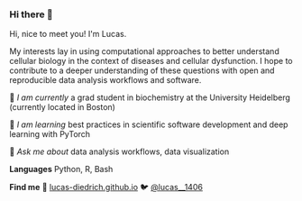 ### Hi there 👋

<!--
**lucas-diedrich/lucas-diedrich** is a ✨ _special_ ✨ repository because its `README.md` (this file) appears on your GitHub profile.

Here are some ideas to get you started:

- 🔭 I’m currently working on ...
- 🌱 I’m currently learning ...
- 👯 I’m looking to collaborate on ...
- 🤔 I’m looking for help with ...
- 💬 Ask me about ...
- 📫 How to reach me: ...
- 😄 Pronouns: ...
- ⚡ Fun fact: ...
-->

Hi, nice to meet you! I'm Lucas. 

My interests lay in using computational approaches to better understand cellular biology in the context of diseases and cellular dysfunction. I hope to contribute to a deeper understanding of these questions with open and reproducible data analysis workflows and software. 


🔭 *I am currently* a grad student in biochemistry at the University Heidelberg (currently located in Boston)

🌱 *I am learning* best practices in scientific software development and deep learning with PyTorch

💬 *Ask me about* data analysis workflows, data visualization


**Languages** 
Python, R, Bash 


**Find me**   🔗 [lucas-diedrich.github.io](https://lucas-diedrich.github.io/)    🐦 [@lucas__1406](https://twitter.com/lucas__1406)
<!-- 
## Programming

### Languages 
<a> href=https://www.python.org/ <img src=https://github.com/devicons/devicon/blob/master/icons/python/python-plain.svg class=filter-green alt="Python" width="40" height="40"/> </a>

- Python (numpy, pandas, matplotlib, seaborn, scikit-learn, scipy) 
- R (tidyverse)

### Scientific tools 
- scverse
- snakemake
- Seurat

### Packages 
- ipathapy
- scCoral

### Currently learning 
- PyTorch

## Previous projects 
- Data scraping from public resources + prediction of effects on protein function 
- Chemoinformatics + Molecular Dynamics simulations
- Single cell omics + pathway analysis

## Collaborate
I am currently looking how to contribute to scientific software development

## Reach out! 
Reach me on [Twitter](https://twitter.com/lucas__1406)
--> 
